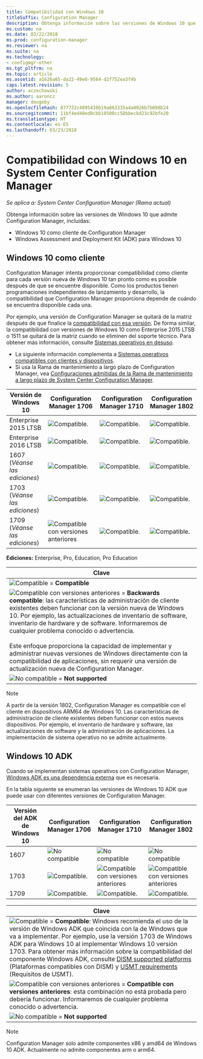 ```yaml
---
title: Compatibilidad con Windows 10
titleSuffix: Configuration Manager
description: Obtenga información sobre las versiones de Windows 10 que se admiten como clientes o para OSD con System Center Configuration Manager.
ms.custom: na
ms.date: 03/22/2018
ms.prod: configuration-manager
ms.reviewer: na
ms.suite: na
ms.technology:
- configmgr-other
ms.tgt_pltfrm: na
ms.topic: article
ms.assetid: a1626a65-da22-49e0-9564-d2f752ea3f4b
caps.latest.revision: 5
author: aczechowski
ms.author: aaroncz
manager: dougeby
ms.openlocfilehash: 877732c4095438b19a863335a4a0026b7b088b24
ms.sourcegitcommit: 11bf4ed40ed0cbb10500cc58bbecbd23c92bfe20
ms.translationtype: HT
ms.contentlocale: es-ES
ms.lasthandoff: 03/23/2018
---
```

# <a name="support-for-windows-10-in-system-center-configuration-manager"></a>Compatibilidad con Windows 10 en System Center Configuration Manager  

*Se aplica a: System Center Configuration Manager (Rama actual)*


Obtenga información sobre las versiones de Windows 10 que admite Configuration Manager, incluidas:
 -  Windows 10 como cliente de Configuration Manager
 -  Windows Assessment and Deployment Kit (ADK) para Windows 10

## <a name="windows-10-as-a-client"></a>Windows 10 como cliente
Configuration Manager intenta proporcionar compatibilidad como cliente para cada versión nueva de Windows 10 tan pronto como es posible después de que se encuentre disponible. Como los productos tienen programaciones independientes de lanzamiento y desarrollo, la compatibilidad que Configuration Manager proporciona depende de cuándo se encuentra disponible cada una.

Por ejemplo, una versión de Configuration Manager se quitará de la matriz después de que finalice la [compatibilidad con esa versión](/sccm/core/servers/manage/current-branch-versions-supported). De forma similar, la compatibilidad con versiones de Windows 10 como Enterprise 2015 LTSB o 1511 se quitará de la matriz cuando se eliminen del soporte técnico. Para obtener más información, consulte [Sistemas operativos en desuso](/sccm/core/plan-design/changes/deprecated/removed-and-deprecated-client#deprecated-client-operating-systems).


-   La siguiente información complementa a [Sistemas operativos compatibles con clientes y dispositivos](/sccm/core/plan-design/configs/supported-operating-systems-for-clients-and-devices).
-   Si usa la Rama de mantenimiento a largo plazo de Configuration Manager, vea [Configuraciones admitidas de la Rama de mantenimiento a largo plazo de System Center Configuration Manager](/sccm/core/understand/supported-configurations-for-ltsb).

| Versión de Windows 10 | Configuration Manager 1706 | Configuration Manager 1710 | Configuration Manager 1802 |
|---------------------|-----|-----|-----|
| Enterprise 2015 LTSB            <!--10/14/2025-->   | ![Compatible.](media/green_check.png) | ![Compatible.](media/green_check.png) | ![Compatible.](media/green_check.png) |
| Enterprise 2016 LTSB            <!--10/13/2026-->   | ![Compatible.](media/green_check.png) | ![Compatible.](media/green_check.png) | ![Compatible.](media/green_check.png) |
| 1607   <br />(*Véanse las ediciones*)   <!--04/10/2018-->   | ![Compatible.](media/green_check.png) | ![Compatible.](media/green_check.png) | ![Compatible.](media/green_check.png) |
| 1703   <br />(*Véanse las ediciones*)   <!--10/09/2018-->   | ![Compatible.](media/green_check.png) | ![Compatible.](media/green_check.png) | ![Compatible.](media/green_check.png) |
| 1709   <br />(*Véanse las ediciones*)   <!--04/09/2019-->   | ![Compatible con versiones anteriores](media/blue_compat.png) | ![Compatible.](media/green_check.png) | ![Compatible.](media/green_check.png) |

<!-- lifecycle reference: https://support.microsoft.com/help/13853/windows-lifecycle-fact-sheet -->

**Ediciones:** Enterprise, Pro, Education, Pro Education   

|Clave|
|--|
|![Compatible](media/green_check.png) = **Compatible**  |
|![Compatible con versiones anteriores](media/blue_compat.png)  = **Backwards compatible**: las características de administración de cliente existentes deben funcionar con la versión nueva de Windows 10. Por ejemplo, las actualizaciones de inventario de software, inventario de hardware y de software. Informaremos de cualquier problema conocido o advertencia. <br><br>Este enfoque proporciona la capacidad de implementar y administrar nuevas versiones de Windows directamente con la compatibilidad de aplicaciones, sin requerir una versión de actualización nueva de Configuration Manager. |
|![No compatible](media/Red_X.png) = **Not supported**|

 > [!NOTE]
 > A partir de la versión 1802, Configuration Manager es compatible con el cliente en dispositivos ARM64 de Windows 10. Las características de administración de cliente existentes deben funcionar con estos nuevos dispositivos. Por ejemplo, el inventario de hardware y software, las actualizaciones de software y la administración de aplicaciones. La implementación de sistema operativo no se admite actualmente. <!-- 1353704 --> 



## <a name="windows-10-adk"></a>Windows 10 ADK
Cuando se implementan sistemas operativos con Configuration Manager, [Windows ADK es una dependencia externa](/sccm/osd/plan-design/infrastructure-requirements-for-operating-system-deployment) que es necesaria.

En la tabla siguiente se enumeran las versiones de Windows 10 ADK que puede usar con diferentes versiones de Configuration Manager.

| Versión del ADK de Windows 10  | Configuration Manager 1706 | Configuration Manager 1710 | Configuration Manager 1802   |
|--------------------|-----|-----|-----|
| 1607  | ![No compatible](media/Red_X.png)   | ![No compatible](media/Red_X.png) | ![No compatible](media/Red_X.png) |
| 1703  | ![Compatible.](media/green_check.png) | ![Compatible con versiones anteriores](media/blue_compat.png) | ![Compatible con versiones anteriores](media/blue_compat.png) |
| 1709  | ![Compatible.](media/green_check.png) | ![Compatible.](media/green_check.png) | ![Compatible.](media/green_check.png) |

|Clave|
|--|
|![Compatible](media/green_check.png) = **Compatible**: Windows recomienda el uso de la versión de Windows ADK que coincida con la de Windows que va a implementar. Por ejemplo, use la versión 1703 de Windows ADK para Windows 10 al implementar Windows 10 versión 1703. Para obtener más información sobre la compatibilidad del componente Windows ADK, consulte [DISM supported platforms](https://docs.microsoft.com/windows-hardware/manufacture/desktop/dism-supported-platforms) (Plataformas compatibles con DISM) y [USMT requirements](https://docs.microsoft.com/windows/deployment/usmt/usmt-requirements#bkmk-1) (Requisitos de USMT). |
|![Compatible con versiones anteriores](media/blue_compat.png)  = **Compatible con versiones anteriores**: esta combinación no está probada pero debería funcionar. Informaremos de cualquier problema conocido o advertencia. |
|![No compatible](media/Red_X.png) = **Not supported**|

 > [!Note]
 > Configuration Manager solo admite componentes x86 y amd64 de Windows 10 ADK. Actualmente no admite componentes arm o arm64. 